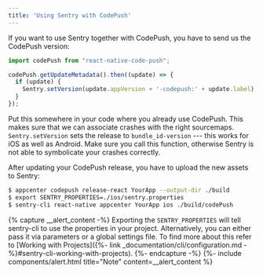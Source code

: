 ```yaml
---
title: 'Using Sentry with CodePush'
---
```


If you want to use Sentry together with CodePush, you have to send us the CodePush version:

```javascript
import codePush from "react-native-code-push";

codePush.getUpdateMetadata().then((update) => {
  if (update) {
    Sentry.setVersion(update.appVersion + '-codepush:' + update.label);
  }
});
```

Put this somewhere in your code where you already use CodePush. This makes sure that we can associate crashes with the right sourcemaps. `Sentry.setVersion` sets the release to `bundle_id-version` --- this works for iOS as well as Android. Make sure you call this function, otherwise Sentry is not able to symbolicate your crashes correctly.

After updating your CodePush release, you have to upload the new assets to Sentry:

```bash
$ appcenter codepush release-react YourApp --output-dir ./build
$ export SENTRY_PROPERTIES=./ios/sentry.properties
$ sentry-cli react-native appcenter YourApp ios ./build/codePush
```

{% capture __alert_content -%}
Exporting the `SENTRY_PROPERTIES` will tell sentry-cli to use the properties in your project. Alternatively, you can either pass it via parameters or a global settings file. To find more about this refer to [Working with Projects]({%- link _documentation/cli/configuration.md -%}#sentry-cli-working-with-projects).
{%- endcapture -%}
{%- include components/alert.html
  title="Note"
  content=__alert_content
%}

